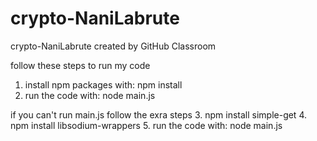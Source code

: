 # crypto-NaniLabrute
crypto-NaniLabrute created by GitHub Classroom

follow these steps to run my code
1. install npm packages with: npm install 
2. run the code with: node main.js

if you can't run main.js follow the exra steps
3. npm install simple-get
4. npm install libsodium-wrappers
5. run the code with: node main.js

